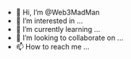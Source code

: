 - 👋 Hi, I’m @Web3MadMan
- 👀 I’m interested in ...
- 🌱 I’m currently learning ...
- 💞️ I’m looking to collaborate on ...
- 📫 How to reach me ...

<!---
Web3MadMan/Web3MadMan is a ✨ special ✨ repository because its `README.md` (this file) appears on your GitHub profile.
You can click the Preview link to take a look at your changes.
--->
